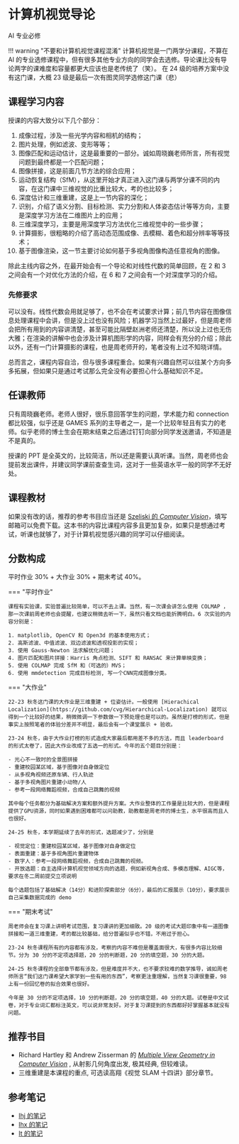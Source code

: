 # 计算机视觉导论

<div class="badges">
<span class="badge ai-badge">AI 专业必修</span>
</div>

!!! warning "不要和计算机视觉课程混淆"
    计算机视觉是一门两学分课程，不算在 AI 的专业选修课程中，但有很多其他专业方向的同学会去选修。导论课比没有导论两字的课难度和容量都更大应该也是老传统了（笑）。
    在 24 级的培养方案中没有这门课，大概 23 级是最后一次有图灵同学选修这门课（悲）

## 课程学习内容

授课的内容大致分以下几个部分：

1. 成像过程，涉及一些光学内容和相机的结构；
2. 图片处理，例如滤波、变形等等；
3. 图像匹配和运动估计，这是最重要的一部分。诚如周晓巍老师所言，所有视觉问题到最终都是一个匹配问题；
4. 图像拼接，这是前面几节方法的综合应用；
5. 运动恢复结构（SfM），从这里开始才真正进入这门课与两学分课不同的内容，在这门课中三维视觉的比重比较大，考的也比较多；
6. 深度估计和三维重建，这是上一节内容的深化；
7. 识别，介绍了语义分割、目标检测、实力分割和人体姿态估计等等方向，主要是深度学习方法在二维图片上的应用；
8. 三维深度学习，主要是用深度学习方法优化三维视觉中的一些步骤；
9. 计算摄影，很粗略的介绍了高动态范围成像、去模糊、着色和超分辨率等等技术；
10. 基于图像渲染，这一节主要讨论如何基于多视角图像构造任意视角的图像。

除此主线内容之外，在最开始会有一个导论和对线性代数的简单回顾，在 2 和 3 之间会有一个对优化方法的介绍，在 6 和 7 之间会有一个对深度学习的介绍。

### 先修要求

可以没有。线性代数会用就足够了，也不会在考试要求计算；前几节内容在图像信息处理课程中会讲，但是没上过也没有风险；机器学习当然上过最好，但是周老师会把所有用到的内容讲清楚，甚至可能比隔壁赵洲老师还清楚，所以没上过也无伤大雅；在渲染的讲解中也会涉及计算机图形学的内容，同样会有充分的介绍；除此以外，还有一门计算摄影的课程，也是周老师开的，笔者没有上过不知晓详情。

总而言之，课程内容自洽，但与很多课程重合。如果有兴趣自然可以往某个方向多多拓展，但如果只是通过考试那么完全没有必要担心什么基础知识不足。

## 任课教师

只有周晓巍老师。老师人很好，很乐意回答学生的问题，学术能力和 connection 都比较强，似乎还是 GAMES 系列的主导者之一，是一个比较年轻且有实力的老师。似乎老师的博士生会在期末结束之后通过钉钉向部分同学发送邀请，不知道是不是真的。

授课的 PPT 是全英文的，比较简洁，所以还是需要认真听课。当然，周老师也会提前发出课件，并建议同学课前查查生词，这对于一些英语水平一般的同学不无好处。

## 课程教材

如果没有改的话，推荐的参考书目应当还是 [Szeliski 的 *Computer Vision*](http://szeliski.org/Book/)，填写邮箱可以免费下载。这本书的内容比课程内容多且更加复杂，如果只是想通过考试，听课也就够了，对于计算机视觉感兴趣的同学可以仔细阅读。

## 分数构成

平时作业 30% + 大作业 30% + 期末考试 40%。

=== "平时作业"

    课程有实验课，实验普遍比较简单，可以不去上课。当然，有一次课会讲怎么使用 COLMAP ，那一次课前周老师也会提醒，也建议稍微去听一下，虽然只看文档也能折腾明白。6 次实验的内容分别是：

    1. matplotlib, OpenCV 和 Open3d 的基本使用方式；
    2. 高斯滤波、中值滤波、双边滤波和透视投影的实现；
    3. 使用 Gauss-Newton 法求解优化问题；
    4. 图片匹配和图片拼接：Harris 角点检测、SIFT 和 RANSAC 来计算单映变换；
    5. 使用 COLMAP 完成 SfM 和（可选的）MVS；
    6. 使用 mmdetection 完成目标检测, 写一个CNN完成图像分类。

=== "大作业"

    22-23 秋冬这门课的大作业是三维重建 + 位姿估计。一般使用 [Hierachical Localization](https://github.com/cvg/Hierarchical-Localization) 就可以得到一个比较好的结果，稍微微调一下参数做一下预处理也是可以的。虽然是打榜的形式，但是事实上按照笔者的体验分差并不明显，最后会有一个课堂展示 + 验收。

    23-24 秋冬，由于大作业打榜的形式造成大家最后都用差不多的方法，而且 leaderboard 的形式太卷了，因此大作业改成了五选一的形式。今年的五个题目分别是：

    - 光心不一致时的全景图拼接
    - 重建校园某区域，基于图像对自身做定位
    - 从多视角视频还原车辆、行人轨迹
    - 基于多视角图片重建小动物/人
    - 参考一段网络舞蹈视频，合成自己跳舞的视频

    其中每个任务都分为基础解决方案和额外提升方案。大作业整体的工作量是比较大的，但是课程提供了GPU资源，同时如果遇到困难都可以问助教，助教都是周老师的博士生，水平很高而且人也很好。

    24-25 秋冬，本学期延续了去年的形式，选题减少了，分别是

    - 视觉定位：重建校园某区域，基于图像对自身做定位
    - 表面重建：基于多视角图片重建物体
    - 数字人：参考一段网络舞蹈视频，合成自己跳舞的视频。
    - 开放选题：自主选择计算机视觉领域方向的选题，例如新视角合成、多模态理解、AIGC等，要求在冬二周前提交立项说明
    
    每个选题包括了基础解决（14分）和进阶探索部分（6分），最后的汇报展示（10分），要求展示自己采集数据完成的 demo

=== "期末考试"

    周老师会在复习课上讲明考试范围，复习课讲的更加细致。20 级的考试大题印象中有一道图像拼接和一道三维重建，考的都比较基础，给分普遍似乎也不错，不用过于担心。

    23-24 秋冬课程所有的内容都有涉及，考察的内容不难但是覆盖面很大，有很多内容比较细节。分为 30 分的不定项选择题，20 分的判断题，20 分的填空题，30 分的大题。

    24-25 秋冬课程的全部章节都有涉及，但是难度并不大，也不要求较难的数学推导，诚如周老师所言“我们这门课希望大家学到一些有用的东西”，考察更注重理解，当然复习课很重要，98 上有一份回忆卷的拟合效果也很好。
    
    今年是 30 分的不定项选择，10 分的判断题，20 分的填空题，40 分的大题。试卷是中文试卷，对于专业词汇都标注英文，可以说非常友好。对于复习课提到的东西都好好掌握基本就没有问题。

## 推荐书目

+ Richard Hartley 和 Andrew Zisserman 的 [ *Multiple View Geometry in Computer Vision*](https://www.cambridge.org/core/books/multiple-view-geometry-in-computer-vision/0B6F289C78B2B23F596CAA76D3D43F7A) , 从射影几何角度出发, 极其经典, 但较难读。
+ 三维重建是本课程的重点, 可选读高翔《视觉 SLAM 十四讲》部分章节。
<!-- ，这本书中的推导可能比课上的更加简单明快，感兴趣的同学也可以翻阅。 -->
<!-- 我对上一行的内容有异议 -->

## 参考笔记

- [lhj 的笔记](https://frightenedfoxcn.github.io/notes/qnotes/computer_vision/)
- [lhx 的笔记](https://lhxcs.github.io/note/AI/cv/icv/)
- [lt 的笔记](https://626lt.github.io/note/icv/)
